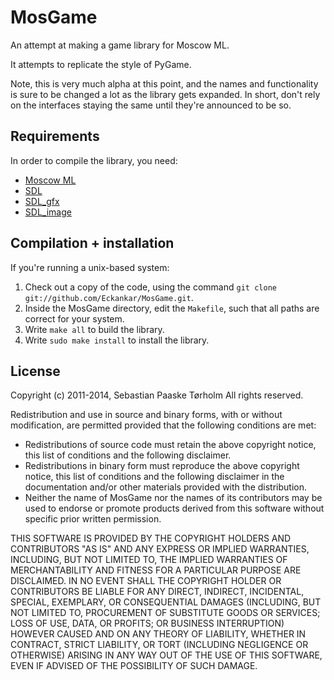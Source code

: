 # MosGame 

An attempt at making a game library for Moscow ML.

It attempts to replicate the style of PyGame.

Note, this is very much alpha at this point, and the names and functionality is sure to be changed a lot as the library gets expanded.
In short, don't rely on the interfaces staying the same until they're announced to be so.

## Requirements

In order to compile the library, you need:

* [Moscow ML](http://github.com/kfl/mosml)
* [SDL](http://www.libsdl.org/)
* [SDL_gfx](http://www.ferzkopp.net/joomla/content/view/19/14/)
* [SDL_image](http://www.libsdl.org/projects/SDL_image/)

## Compilation + installation

If you're running a unix-based system:

1. Check out a copy of the code, using the command `git clone git://github.com/Eckankar/MosGame.git`.
2. Inside the MosGame directory, edit the `Makefile`, such that all paths are correct for your system.
3. Write `make all` to build the library.
4. Write `sudo make install` to install the library.

## License
Copyright (c) 2011-2014, Sebastian Paaske Tørholm
All rights reserved.

Redistribution and use in source and binary forms, with or without modification, are permitted provided that the following conditions are met:

* Redistributions of source code must retain the above copyright notice, this list of conditions and the following disclaimer.
* Redistributions in binary form must reproduce the above copyright notice, this list of conditions and the following disclaimer in the documentation and/or other materials provided with the distribution.
* Neither the name of MosGame nor the names of its contributors may be used to endorse or promote products derived from this software without specific prior written permission.

THIS SOFTWARE IS PROVIDED BY THE COPYRIGHT HOLDERS AND CONTRIBUTORS "AS IS" AND ANY EXPRESS OR IMPLIED WARRANTIES, INCLUDING, BUT NOT LIMITED TO, THE IMPLIED WARRANTIES OF MERCHANTABILITY AND FITNESS FOR A PARTICULAR PURPOSE ARE DISCLAIMED. IN NO EVENT SHALL THE COPYRIGHT HOLDER OR CONTRIBUTORS BE LIABLE FOR ANY DIRECT, INDIRECT, INCIDENTAL, SPECIAL, EXEMPLARY, OR CONSEQUENTIAL DAMAGES (INCLUDING, BUT NOT LIMITED TO, PROCUREMENT OF SUBSTITUTE GOODS OR SERVICES; LOSS OF USE, DATA, OR PROFITS; OR BUSINESS INTERRUPTION) HOWEVER CAUSED AND ON ANY THEORY OF LIABILITY, WHETHER IN CONTRACT, STRICT LIABILITY, OR TORT (INCLUDING NEGLIGENCE OR OTHERWISE) ARISING IN ANY WAY OUT OF THE USE OF THIS SOFTWARE, EVEN IF ADVISED OF THE POSSIBILITY OF SUCH DAMAGE.
